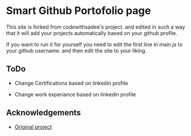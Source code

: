 # Smart Github Portofolio page

This site is forked from codewithsadee's project. and edited in such a way that it will add your projects automatically based on your github profile.

If you want to run it for yourself you need to edit the first line in main.js to your github username. and then edit the site to your liking.



## ToDo

- Change Certifications based on linkedin profile

- Change work experiance based on linkedin profile


## Acknowledgements

 - [Original project](https://github.com/codewithsadee/vcard-personal-portfolio)